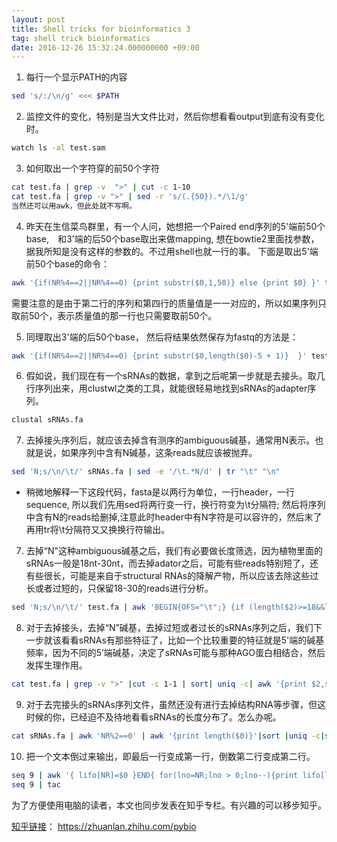 ```yaml
---
layout: post
title: Shell tricks for bioinformatics 3
tag: shell trick bioinformatics
date: 2016-12-26 15:32:24.000000000 +09:00
---
```


1) 每行一个显示PATH的内容

```bash
sed 's/:/\n/g' <<< $PATH
```

2) 监控文件的变化，特别是当大文件比对，然后你想看看output到底有没有变化时。

```bash 
watch ls -al test.sam
```

3) 如何取出一个字符穿的前50个字符

```bash 
cat test.fa | grep -v  ">" | cut -c 1-10
cat test.fa | grep -v ">" | sed -r 's/(.{50}).*/\1/g'
当然还可以用awk，但此处就不写啊。

```

4) 昨天在生信菜鸟群里，有一个人问，她想把一个Paired end序列的5'端前50个base,　和3'端的后50个base取出来做mapping, 想在bowtie2里面找参数，据我所知是没有这样的参数的。不过用shell也就一行的事。
下面是取出5'端前50个base的命令：

```bash
awk '{if(NR%4==2||NR%4==0) {print substr($0,1,50)} else {print $0} }' test.fq
```

需要注意的是由于第二行的序列和第四行的质量值是一一对应的，所以如果序列只取前50个，表示质量值的那一行也只需要取前50个。


5) 同理取出3'端的后50个base， 然后将结果依然保存为fastq的方法是：

```bash 
awk '{if(NR%4==2||NR%4==0) {print substr($0,length($0)-5 + 1)}  }' test.fq
```

6) 假如说，我们现在有一个sRNAs的数据，拿到之后呢第一步就是去接头。取几行序列出来，用clustwl之类的工具，就能很轻易地找到sRNAs的adapter序列。

```bash
clustal sRNAs.fa
```
7) 去掉接头序列后，就应该去掉含有测序的ambiguous碱基，通常用N表示。也就是说，如果序列中含有N碱基，这条reads就应该被抛弃。

```bash
sed 'N;s/\n/\t/' sRNAs.fa | sed -e '/\t.*N/d' | tr "\t" "\n"
```

+ 稍微地解释一下这段代码，fasta是以两行为单位，一行header，一行sequence, 所以我们先用sed将两行变一行，换行符变为\t分隔符; 然后将序列中含有N的reads给删掉,注意此时header中有N字符是可以容许的，然后末了再用tr将\t分隔符又又换换行符输出。

7) 去掉“N"这种ambiguous碱基之后，我们有必要做长度筛选，因为植物里面的sRNAs一般是18nt-30nt，而去掉adator之后，可能有些reads特别短了，还有些很长，可能是来自于structural RNAs的降解产物，所以应该去除这些过长或者过短的，只保留18-30的reads进行分析。

```bash 
sed 'N;s/\n/\t/' test.fa | awk 'BEGIN{OFS="\t";} {if (length($2)>=18&&length($2)<=30) {print $1,"\n",$2}}' | tr -d "\t"
```

8)  对于去掉接头，去掉“N”碱基，去掉过短或者过长的sRNAs序列之后，我们下一步就该看看sRNAs有那些特征了，比如一个比较重要的特征就是5'端的碱基频率，因为不同的5’端碱基，决定了sRNAs可能与那种AGO蛋白相结合，然后发挥生理作用。

```bash 
cat test.fa | grep -v ">" |cut -c 1-1 | sort| uniq -c| awk '{print $2,$1}' | tr " " "\t"
```

9) 对于去完接头的sRNAs序列文件，虽然还没有进行去掉结构RNA等步骤，但这时候的你，已经迫不及待地看看sRNAs的长度分布了。怎么办呢。

```bash 
cat sRNAs.fa | awk 'NR%2==0' | awk '{print length($0)}'|sort |uniq -c|sed 's/^[][ ]*//g'|awk '{print $2,$1}'
```


10)  把一个文本倒过来输出，即最后一行变成第一行，倒数第二行变成第二行。

```bash
seq 9 | awk '{ lifo[NR]=$0 }END{ for(lno=NR;lno > 0;lno--){print lifo[lno];}}'
seq 9 | tac 
```


为了方便使用电脑的读者，本文也同步发表在知乎专栏。有兴趣的可以移步知乎。

[知乎链接](https://zhuanlan.zhihu.com/pybio)：  https://zhuanlan.zhihu.com/pybio


